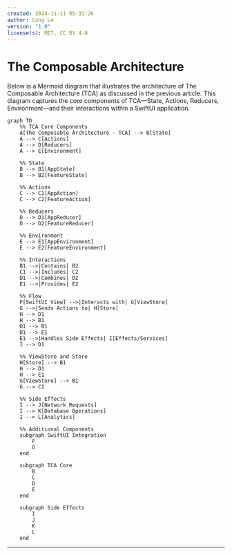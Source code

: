 ```yaml
---
created: 2024-11-11 05:31:26
author: Cong Le
version: "1.0"
license(s): MIT, CC BY 4.0
---
```




# The Composable Architecture

Below is a Mermaid diagram that illustrates the architecture of The Composable Architecture (TCA) as discussed in the previous article. This diagram captures the core components of TCA—State, Actions, Reducers, Environment—and their interactions within a SwiftUI application.


```mermaid
graph TD
    %% TCA Core Components
    A[The Composable Architecture - TCA] --> B[State]
    A --> C[Actions]
    A --> D[Reducers]
    A --> E[Environment]

    %% State
    B --> B1[AppState]
    B --> B2[FeatureState]

    %% Actions
    C --> C1[AppAction]
    C --> C2[FeatureAction]

    %% Reducers
    D --> D1[AppReducer]
    D --> D2[FeatureReducer]

    %% Environment
    E --> E1[AppEnvironment]
    E --> E2[FeatureEnvironment]

    %% Interactions
    B1 -->|Contains| B2
    C1 -->|Includes| C2
    D1 -->|Combines| D2
    E1 -->|Provides| E2

    %% Flow
    F[SwiftUI View] -->|Interacts with| G[ViewStore]
    G -->|Sends Actions to| H[Store]
    H --> D1
    H --> B1
    D1 --> B1
    D1 --> E1
    E1 -->|Handles Side Effects| I[Effects/Services]
    I --> D1

    %% ViewStore and Store
    H[Store] --> B1
    H --> D1
    H --> E1
    G[ViewStore] --> B1
    G --> C1

    %% Side Effects
    I --> J[Network Requests]
    I --> K[Database Operations]
    I --> L[Analytics]

    %% Additional Components
    subgraph SwiftUI Integration
        F
        G
    end

    subgraph TCA Core
        B
        C
        D
        E
    end

    subgraph Side Effects
        I
        J
        K
        L
    end

```

---

